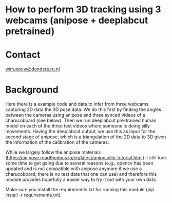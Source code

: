 # How to perform 3D tracking using 3 webcams (anipose + deeplabcut pretrained)

# Contact
wim.pouw@donders.ru.nl

# Background

Here there is a example code and data to infer from three webcams capturing 2D data the 3D pose data. We do this first by finding the angles between the cameras using anipose and three synced videos of a charucoboard (see below). Then we run deeplabcut pre-trained human model on each of the three test videos where someone is doing silly movements. Having the deeplabcut output, we use this as input for the second stage of anipose, which is a triangulation of the 2D data to 3D given the information of the calibration of the cameras.

While we largely follow the anipose materials (https://anipose.readthedocs.io/en/latest/aniposelib-tutorial.html) it still took some time to get going due to several reasons (e.g., opencv has been updated and is not compatible with anipose anymore if we use a charucoboard; there is no test data that one can use) and therefore this module provides hopefully a easier way to try it out with your own data.

Make sure you install the requirements.txt for running this module (pip install -r requirements.txt).